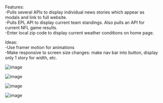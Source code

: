 Features:  
-Pulls several APIs to display individual news stories which appear as modals and link to full website.  
-Pulls EPL API to display current team standings. Also pulls an API for current NFL game results.  
-Enter local zip code to display current weather conditions on home page.  
  
Ideas:  
-Use framer motion for animations  
-Make responsive to screen size changes: make nav bar into button, display only 1 story for width, etc.  

 
![image](https://github.com/codysharma/Sharmer-News/assets/123990673/8474a9bb-0b31-45f9-8faf-656d79a81460)

![image](https://github.com/codysharma/Sharmer-News/assets/123990673/402fcba4-eb8f-45d7-ad2c-b89ce1b3f21a)

![image](https://github.com/codysharma/Sharmer-News/assets/123990673/a8b71c5c-1076-4317-8f47-1ff197bb6c05)

![image](https://github.com/codysharma/Sharmer-News/assets/123990673/35ef05cd-58b5-47de-9d4f-bea793650fd2)
